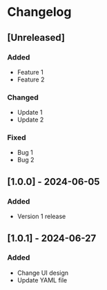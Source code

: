 # Changelog

## [Unreleased]

### Added
- Feature 1
- Feature 2

### Changed
- Update 1
- Update 2

### Fixed
- Bug 1
- Bug 2


## [1.0.0] - 2024-06-05

### Added
- Version 1 release

## [1.0.1] - 2024-06-27

### Added
- Change UI design
- Update YAML file
